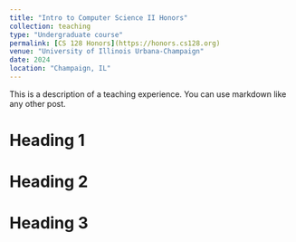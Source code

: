 ```yaml
---
title: "Intro to Computer Science II Honors"
collection: teaching
type: "Undergraduate course"
permalink: [CS 128 Honors](https://honors.cs128.org)
venue: "University of Illinois Urbana-Champaign"
date: 2024
location: "Champaign, IL"
---
```


This is a description of a teaching experience. You can use markdown like any other post.

Heading 1
======

Heading 2
======

Heading 3
======
